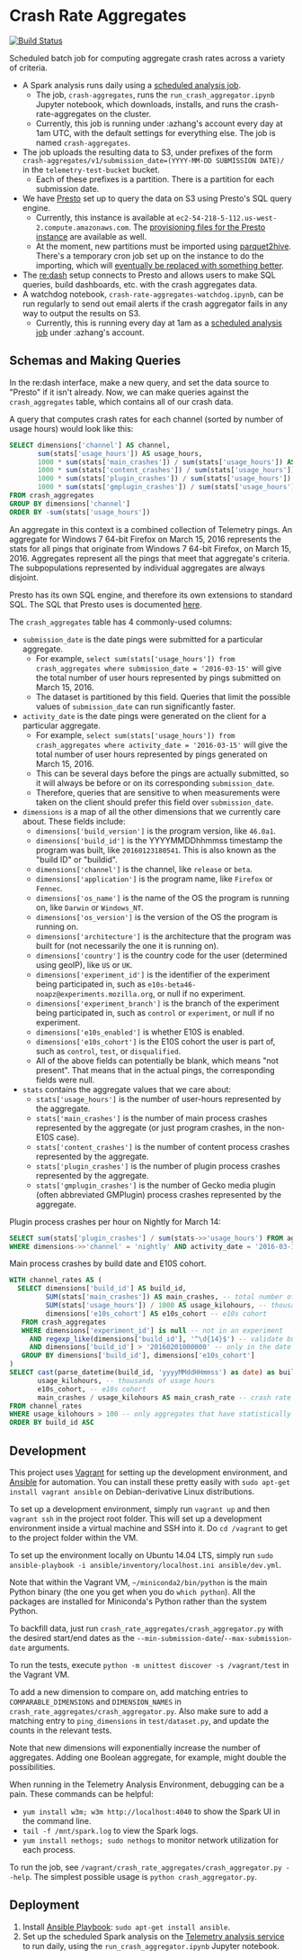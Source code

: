 Crash Rate Aggregates
=====================

[![Build Status](https://travis-ci.org/mozilla/moz-crash-rate-aggregates.svg?branch=master)](https://travis-ci.org/Uberi/moz-crash-rate-aggregates)

Scheduled batch job for computing aggregate crash rates across a variety of criteria.

* A Spark analysis runs daily using a [scheduled analysis job](https://analysis.telemetry.mozilla.org/cluster/schedule).
    * The job, `crash-aggregates`, runs the `run_crash_aggregator.ipynb` Jupyter notebook, which downloads, installs, and runs the crash-rate-aggregates on the cluster.
    * Currently, this job is running under :azhang's account every day at 1am UTC, with the default settings for everything else. The job is named `crash-aggregates`.
* The job uploads the resulting data to S3, under prefixes of the form `crash-aggregates/v1/submission_date=(YYYY-MM-DD SUBMISSION DATE)/` in the `telemetry-test-bucket` bucket.
    * Each of these prefixes is a partition. There is a partition for each submission date.
* We have [Presto](https://prestodb.io/) set up to query the data on S3 using Presto's SQL query engine.
    * Currently, this instance is available at `ec2-54-218-5-112.us-west-2.compute.amazonaws.com`. The [provisioning files for the Presto instance](https://github.com/vitillo/emr-bootstrap-presto) are available as well.
    * At the moment, new partitions must be imported using [parquet2hive](https://github.com/vitillo/parquet2hive). There's a temporary cron job set up on the instance to do the importing, which will [eventually be replaced with something better](https://bugzilla.mozilla.org/show_bug.cgi?id=1251648).
* The [re:dash](https://sql.telemetry.mozilla.org/dashboard/general) setup connects to Presto and allows users to make SQL queries, build dashboards, etc. with the crash aggregates data.
* A watchdog notebook, `crash-rate-aggregates-watchdog.ipynb`, can be run regularly to send out email alerts if the crash aggregator fails in any way to output the results on S3.
    * Currently, this is running every day at 1am as a [scheduled analysis job](https://analysis.telemetry.mozilla.org/cluster/schedule) under :azhang's account.

Schemas and Making Queries
--------------------------

In the re:dash interface, make a new query, and set the data source to "Presto" if it isn't already. Now, we can make queries against the `crash_aggregates` table, which contains all of our crash data.

A query that computes crash rates for each channel (sorted by number of usage hours) would look like this:

```sql
SELECT dimensions['channel'] AS channel,
       sum(stats['usage_hours']) AS usage_hours,
       1000 * sum(stats['main_crashes']) / sum(stats['usage_hours']) AS main_crash_rate,
       1000 * sum(stats['content_crashes']) / sum(stats['usage_hours']) AS content_crash_rate,
       1000 * sum(stats['plugin_crashes']) / sum(stats['usage_hours']) AS plugin_crash_rate,
       1000 * sum(stats['gmplugin_crashes']) / sum(stats['usage_hours']) AS gmplugin_crash_rate
FROM crash_aggregates
GROUP BY dimensions['channel']
ORDER BY -sum(stats['usage_hours'])
```

An aggregate in this context is a combined collection of Telemetry pings. An aggregate for Windows 7 64-bit Firefox on March 15, 2016 represents the stats for all pings that originate from Windows 7 64-bit Firefox, on March 15, 2016. Aggregates represent all the pings that meet that aggregate's criteria. The subpopulations represented by individual aggregates are always disjoint.

Presto has its own SQL engine, and therefore its own extensions to standard SQL. The SQL that Presto uses is documented [here](https://prestodb.io/docs/current/).

The `crash_aggregates` table has 4 commonly-used columns:

* `submission_date` is the date pings were submitted for a particular aggregate.
    * For example, `select sum(stats['usage_hours']) from crash_aggregates where submission_date = '2016-03-15'` will give the total number of user hours represented by pings submitted on March 15, 2016.
    * The dataset is partitioned by this field. Queries that limit the possible values of `submission_date` can run significantly faster.
* `activity_date` is the date pings were generated on the client for a particular aggregate.
    * For example, `select sum(stats['usage_hours']) from crash_aggregates where activity_date = '2016-03-15'` will give the total number of user hours represented by pings generated on March 15, 2016.
    * This can be several days before the pings are actually submitted, so it will always be before or on its corresponding `submission_date`.
    * Therefore, queries that are sensitive to when measurements were taken on the client should prefer this field over `submission_date`.
* `dimensions` is a map of all the other dimensions that we currently care about. These fields include:
    * `dimensions['build_version']` is the program version, like `46.0a1`.
    * `dimensions['build_id']` is the YYYYMMDDhhmmss timestamp the program was built, like `20160123180541`. This is also known as the "build ID" or "buildid".
    * `dimensions['channel']` is the channel, like `release` or `beta`.
    * `dimensions['application']` is the program name, like `Firefox` or `Fennec`.
    * `dimensions['os_name']` is the name of the OS the program is running on, like `Darwin` or `Windows_NT`.
    * `dimensions['os_version']` is the version of the OS the program is running on.
    * `dimensions['architecture']` is the architecture that the program was built for (not necessarily the one it is running on).
    * `dimensions['country']` is the country code for the user (determined using geoIP), like `US` or `UK`.
    * `dimensions['experiment_id']` is the identifier of the experiment being participated in, such as `e10s-beta46-noapz@experiments.mozilla.org`, or null if no experiment.
    * `dimensions['experiment_branch']` is the branch of the experiment being participated in, such as `control` or `experiment`, or null if no experiment.
    * `dimensions['e10s_enabled']` is whether E10S is enabled.
    * `dimensions['e10s_cohort']` is the E10S cohort the user is part of, such as `control`, `test`, or `disqualified`.
    * All of the above fields can potentially be blank, which means "not present". That means that in the actual pings, the corresponding fields were null.
* `stats` contains the aggregate values that we care about:
    * `stats['usage_hours']` is the number of user-hours represented by the aggregate.
    * `stats['main_crashes']` is the number of main process crashes represented by the aggregate (or just program crashes, in the non-E10S case).
    * `stats['content_crashes']` is the number of content process crashes represented by the aggregate.
    * `stats['plugin_crashes']` is the number of plugin process crashes represented by the aggregate.
    * `stats['gmplugin_crashes']` is the number of Gecko media plugin (often abbreviated GMPlugin) process crashes represented by the aggregate.

Plugin process crashes per hour on Nightly for March 14:

```sql
SELECT sum(stats['plugin_crashes'] / sum(stats->>'usage_hours') FROM aggregates
WHERE dimensions->>'channel' = 'nightly' AND activity_date = '2016-03-14'
```

Main process crashes by build date and E10S cohort.

```sql
WITH channel_rates AS (
  SELECT dimensions['build_id'] AS build_id,
         SUM(stats['main_crashes']) AS main_crashes, -- total number of crashes
         SUM(stats['usage_hours']) / 1000 AS usage_kilohours, -- thousand hours of usage
         dimensions['e10s_cohort'] AS e10s_cohort -- e10s cohort
   FROM crash_aggregates
   WHERE dimensions['experiment_id'] is null -- not in an experiment
     AND regexp_like(dimensions['build_id'], '^\d{14}$') -- validate build IDs
     AND dimensions['build_id'] > '20160201000000' -- only in the date range that we care about
   GROUP BY dimensions['build_id'], dimensions['e10s_cohort']
)
SELECT cast(parse_datetime(build_id, 'yyyyMMddHHmmss') as date) as build_id, -- program build date
       usage_kilohours, -- thousands of usage hours
       e10s_cohort, -- e10s cohort
       main_crashes / usage_kilohours AS main_crash_rate -- crash rate being defined as crashes per thousand usage hours
FROM channel_rates
WHERE usage_kilohours > 100 -- only aggregates that have statistically significant usage hours
ORDER BY build_id ASC
```

Development
-----------

This project uses [Vagrant](https://www.vagrantup.com/) for setting up the development environment, and [Ansible](https://www.ansible.com/) for automation. You can install these pretty easily with `sudo apt-get install vagrant ansible` on Debian-derivative Linux distributions.

To set up a development environment, simply run `vagrant up` and then `vagrant ssh` in the project root folder. This will set up a development environment inside a virtual machine and SSH into it. Do `cd /vagrant` to get to the project folder within the VM.

To set up the environment locally on Ubuntu 14.04 LTS, simply run `sudo ansible-playbook -i ansible/inventory/localhost.ini ansible/dev.yml`.

Note that within the Vagrant VM, `~/miniconda2/bin/python` is the main Python binary (the one you get when you do `which python`). All the packages are installed for Miniconda's Python rather than the system Python.

To backfill data, just run `crash_rate_aggregates/crash_aggregator.py` with the desired start/end dates as the `--min-submission-date`/`--max-submission-date` arguments.

To run the tests, execute `python -m unittest discover -s /vagrant/test` in the Vagrant VM.

To add a new dimension to compare on, add matching entries to `COMPARABLE_DIMENSIONS` and `DIMENSION_NAMES` in `crash_rate_aggregates/crash_aggregator.py`. Also make sure to add a matching entry to `ping_dimensions` in `test/dataset.py`, and update the counts in the relevant tests.

Note that new dimensions will exponentially increase the number of aggregates. Adding one Boolean aggregate, for example, might double the possibilities.

When running in the Telemetry Analysis Environment, debugging can be a pain. These commands can be helpful:

* `yum install w3m; w3m http://localhost:4040` to show the Spark UI in the command line.
* `tail -f /mnt/spark.log` to view the Spark logs.
* `yum install nethogs; sudo nethogs` to monitor network utilization for each process.

To run the job, see `/vagrant/crash_rate_aggregates/crash_aggregator.py --help`. The simplest possible usage is `python crash_aggregator.py`.

Deployment
----------

1. Install [Ansible Playbook](http://docs.ansible.com/ansible/playbooks.html): `sudo apt-get install ansible`.
2. Set up the scheduled Spark analysis on the [Telemetry analysis service](https://analysis.telemetry.mozilla.org/cluster/schedule) to run daily, using the `run_crash_aggregator.ipynb` Jupyter notebook.

